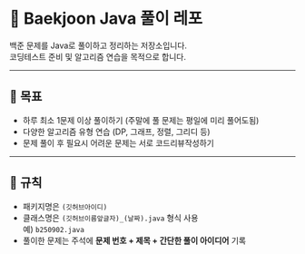 # 📝 Baekjoon Java 풀이 레포

백준 문제를 Java로 풀이하고 정리하는 저장소입니다.  
코딩테스트 준비 및 알고리즘 연습을 목적으로 합니다.

---

## 🎯 목표
- 하루 최소 1문제 이상 풀이하기 (주말에 풀 문제는 평일에 미리 풀어도됨)
- 다양한 알고리즘 유형 연습 (DP, 그래프, 정렬, 그리디 등)
- 문제 풀이 후 필요시 어려운 문제는 서로 코드리뷰작성하기

---

## 📌 규칙
- 패키지명은 `(깃허브아이디)`
- 클래스명은 `(깃허브이름앞글자)_(날짜).java` 형식 사용  
  예) `b250902.java`  
- 풀이한 문제는 주석에 **문제 번호 + 제목 + 간단한 풀이 아이디어** 기록

